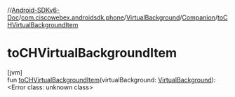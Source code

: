 //[Android-SDKv6-Doc](../../../../index.md)/[com.ciscowebex.androidsdk.phone](../../index.md)/[VirtualBackground](../index.md)/[Companion](index.md)/[toCHVirtualBackgroundItem](to-c-h-virtual-background-item.md)

# toCHVirtualBackgroundItem

[jvm]\
fun [toCHVirtualBackgroundItem](to-c-h-virtual-background-item.md)(virtualBackground: [VirtualBackground](../index.md)): &lt;Error class: unknown class&gt;
